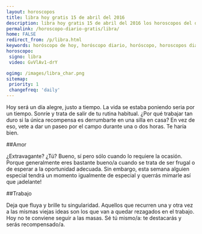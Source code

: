 ```yaml
---
layout: horoscopos
title: libra hoy gratis 15 de abril del 2016 
description: libra hoy gratis 15 de abril del 2016 los horoscopos del dia, amor, trabajo, vida personal. Todas las predicciones para libra gratis. http://horoscopo-del-dia.com/horoscopo-diario-gratis/libra/ 
permalink: /horoscopo-diario-gratis/libra/
home: FALSE
redirect_from: /p/libra.html
keywords: horóscopo de hoy, horóscopo diario, horóscopo, horoscopos diarios gratis del dia de hoy, horóscopo diario gratis,horóscopo 2016, horóscopo esperanza gracia, horoscopo libra hoy, horoscop, horóscopos gratis, horoscopo libra, horoscopo libra 2016, Tarot, Astrologia, Zodíaco, libra, horoscopo gratis
horoscopo:
 signo: libra
 video: GvVlAv1-drY

ogimg: /images/libra_char.png
sitemap:
 priority: 1
 changefreq: 'daily'
---
```



Hoy será un día alegre, justo a tiempo. La vida se estaba poniendo seria por un tiempo. Sonríe y trata de salir de tu rutina habitual. ¿Por qué trabajar tan duro si la única recompensa es derrumbarte en una silla en casa? En vez de eso, vete a dar un paseo por el campo durante una o dos horas. Te haría bien.

##Amor

¿Extravagante? ¿Tú? Bueno, sí pero sólo cuando lo requiere la ocasión. Porque generalmente eres bastante bueno/a cuando se trata de ser frugal o de esperar a la oportunidad adecuada. Sin embargo, esta semana alguien especial tendrá un momento igualmente de especial y querrás mimarle así que ¡adelante!

##Trabajo

Deja que fluya y brille tu singularidad. Aquellos que recurren una y otra vez a las mismas viejas ideas son los que van a quedar rezagados en el trabajo. Hoy no te conviene seguir a las masas. Sé tú mismo/a: te destacarás y serás recompensado/a.